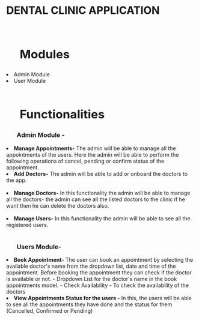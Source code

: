 # <h1>DENTAL CLINIC APPLICATION</h1>
<br />

## <ul><h2> Modules  </h2></ul>
<li> Admin Module </li>
<li> User Module </li>
<br />

## <ul><h2> Functionalities  </h2></ul>

### <ol> Admin Module - </ol>
<li> <b>Manage Appointments-</b> The admin will be able to manage all the appointments of the users. Here the admin will be able to perform the following operations of cancel, pending or confirm status of the appointment. </li>

<li> <b>Add Doctors-</b> The admin will be able to add or onboard the doctors to the app.</li>
<br />

<li> <b>Manage Doctors-</b> In this functionality the admin will be able to manage all the doctors- the admin can see all the listed doctors to the clinic if he want then he can delete the doctors also.</li>
<br />

<li> <b>Manage Users-</b> In this functionality the admin will be able to see all the registered users.</li>
<br />

### <ol> Users Module- </ol>
<li> <b>Book Appointment-</b> The user can book an appointment by selecting the available doctor's name from the dropdown list, date and time of the appointment. Before booking the appointment they can check if the doctor is available or not. 
    - Dropdown List for the doctor's name in the book appointments model.
    - Check Availability - To check the availability of the doctors
</li>

<li> <b>View Appointments Status for the users -</b> In this, the users will be able to see all the appointments they have done and the status for them (Cancelled, Confirmed or Pending)  </li>

